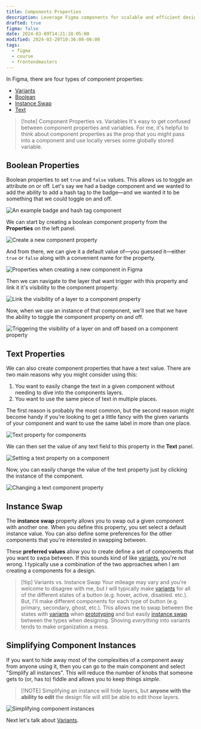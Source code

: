 ```yaml
---
title: Components Properties
description: Leverage Figma components for scalable and efficient design. Create, reuse, and manage elements easily for consistency and collaboration across projects.
drafted: true
figma: false
date: 2024-03-09T14:21:18-05:00
modified: 2024-03-28T10:36:08-06:00
tags:
  - figma
  - course
  - frontendmasters
---
```


In Figma, there are four types of component properties:

- [Variants](variants.md)
- [Boolean](#boolean-properties)
- [Instance Swap](#simplifying-component-instances)
- [Text](#text-properties)

> [!note] Component Properties vs. Variables
> It's easy to get confused between component properties and variables. For me, it's helpful to think about component properties as the prop that you might pass into a component and use locally verses some globally stored variable.

## Boolean Properties

Boolean properties to set `true` and `false` values. This allows us to toggle an attribute on or off. Let's say we had a badge component and we wanted to add the ability to add a hash tag to the badge—and we wanted it to be something that we could toggle on and off.

![An example badge and hash tag component](../../assets/figma-badge-component.png)

We can start by creating a boolean component property from the **Properties** on the left panel.

![Create a new component property](../../assets/figma-create-component-property.png)

And from there, we can give it a default value of—you guessed it—either `true` or `false` along with a convenient name for the property.

![Properties when creating a new component in Figma](../../assets/figma-component-property-settings.png)

Then we can navigate to the layer that want trigger with this property and link it it's visibility to the component property.

![Link the visibility of a layer to a component property](../../assets/figma-visibility-based-on-component-property.png)

Now, when we use an instance of that component, we'll see that we have the ability to toggle the component property on and off.

![Triggering the visibility of a layer on and off based on a component property](../../assets/figma-component-property-on-instance.gif)

## Text Properties

We can also create component properties that have a text value. There are two main reasons why you might consider using this:

1. You want to easily change the text in a given component without needing to dive into the components layers.
2. You want to use the same piece of text in multiple places.

The first reason is probably the most common, but the second reason might become handy if you're looking to get a little fancy with the given variants of your component and want to use the same label in more than one place.

![Text property for components](../../assets/figma-component-property-text.png)

We can then set the value of any text field to this property in the **Text** panel.

![Setting a text property on a component](../../assets/figma-setting-a-text-property.png)

Now, you can easily change the value of the text property just by clicking the instance of the component.

![Changing a text component property](../../assets/figma-component-property-change-label.gif)

## Instance Swap

The **instance swap** property allows you to swap out a given component with another one. When you define this property, you set select a default instance value. You can also define some preferences for the other components that you're interested in swapping between.

These **preferred values** allow you to create define a set of components that you want to swpa between. If this sounds kind of like [variants](variants.md), you're not wrong. I typically use a combination of the two approaches when I am creating a components for a design.

> [!tip] Variants vs. Instance Swap
> Your mileage may vary and you're welcome to disagree with me, but I will typically make [variants](variants.md) for all of the different states of a button (e.g. hover, active, disabled. etc.). But, I'll make different components for each type of button (e.g. primary, secondary, ghost, etc.). This allows me to swap between the states with [variants](variants.md) when [prototyping](prototyping.md) and but easily [instance swap](#instance-swap) between the types when designing. Shoving _everything_ into variants tends to make organization a mess.

## Simplifying Component Instances

If you want to hide away most of the complexities of a component away from anyone using it, then you can go to the main component and select "Simplify all instances". This will reduce the number of knobs that someone gets to (or, has to) fiddle and allows you to keep things _simple_.

> [!NOTE] Simplifying an instance will hide layers, but **anyone with the ability to edit** the design file will still be able to edit those layers.

![Simplifying component instances](../../assets/figma-simplify-component-instance.gif)

Next let's talk about [Variants](variants.md).

